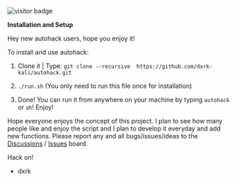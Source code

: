 ![visitor badge](https://visitor-badge.glitch.me/badge?page_id=dxrk-kali.visitor-badge&left_color=blue&right_color=green) 

<b>Installation and Setup</b>

Hey new autohack users, hope you enjoy it!

To install and use autohack:

1. Clone it | Type: `git clone --recursive  https://github.com/dxrk-kali/autohack.git`

2. `./run.sh` (You only need to run this file once for installation) 

3. Done! You can run it from anywhere on your machine by typing `autohack` or `ah`! Enjoy!

Hope everyone enjoys the concept of this project. I plan to see how many people like and enjoy the script and I plan to develop it everyday and add new functions. Please report any and all bugs/issues/ideas to the [Discussions](https://github.com/dxrk-kali/autohack/discussions) / [Issues](https://github.com/dxrk-kali/autohack/issues) board.

Hack on!

- dxrk




